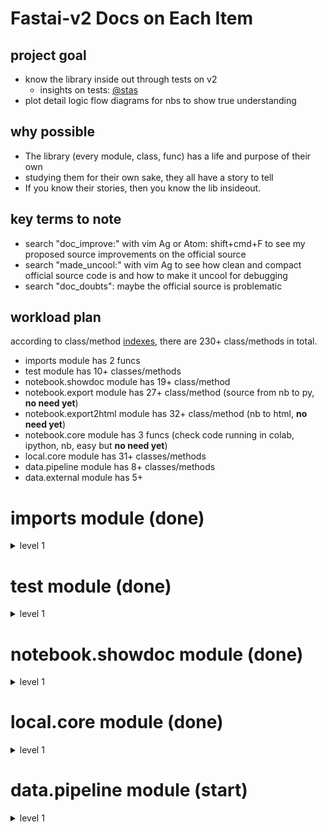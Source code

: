 
# Fastai-v2 Docs on Each Item

## project goal
- know the library inside out through tests on v2
  - insights on tests: [@stas](https://forums.fast.ai/t/how-to-contribute-to-fastai-discussion/37829/15?u=daniel)
- plot detail logic flow diagrams for nbs to show true understanding

## why possible
- The library (every module, class, func) has a life and purpose of their own
- studying them for their own sake, they all have a story to tell
- If you know their stories, then you know the lib insideout.

## key terms to note
- search "doc_improve:" with vim Ag or Atom: shift+cmd+F to see my proposed source improvements on the official source
- search "made_uncool:" with vim Ag to see how clean and compact official source code is and how to make it uncool for debugging
- search "doc_doubts": maybe the official source is problematic


## workload plan
according to class/method [indexes](https://github.com/fastai/fastai_docs/blob/master/dev/local/notebook/index.txt), there are 230+ class/methods in total.

- imports module has 2 funcs
- test module has 10+ classes/methods
- notebook.showdoc module has 19+ class/method
- notebook.export module has 27+ class/method (source from nb to py, **no need yet**)
- notebook.export2html module has 32+ class/method (nb to html, **no need yet**)
- notebook.core module has 3 funcs (check code running in colab, ipython, nb, easy but **no need yet**)
- local.core module has 31+ classes/methods
- data.pipeline module has 8+ classes/methods
- data.external module has 5+

# imports module (done)

<details><summary>level 1</summary>
<p>

### internals    
[imports.internals](https://github.com/EmbraceLife/fastai_treasures/blob/master/my_workstation/my-v2/imports.internals.py)  

  <details><summary>oneliner</summary>
  <p>
  see built-in python modules fully imported and partly imported for v2
  </p>
  </details>

### externals
[imports.externals](https://github.com/EmbraceLife/fastai_treasures/blob/master/my_workstation/my-v2/imports.externals.py)
<details><summary>oneliner</summary>
<p>
see external modules to be fully and partly imported for v2

</p>
</details>


### inspectors
[imports.inspectors](https://github.com/EmbraceLife/fastai_treasures/blob/master/my_workstation/my-v2/imports.inspectors.py)
<details><summary>oneliner</summary>
<p>
all the functions I used the most in pdb to inspect
</p>
</details>


### `equals` and `all_equal`
[imports.all_equal](https://github.com/EmbraceLife/fastai_treasures/blob/master/my_workstation/my-v2/imports.all_equal.py)

<details><summary>details</summary>
<p>

<img src="https://github.com/EmbraceLife/fastai_treasures/blob/master/my_workstation/my-v2/images/imports.all_equal.png" alt="" width="700"/>

<img src="https://github.com/EmbraceLife/fastai_treasures/blob/master/my_workstation/my-v2/images/imports.equals.png" alt="" width="700"/>

<img src="https://github.com/EmbraceLife/fastai_treasures/blob/master/my_workstation/my-v2/images/imports.all_equal.equals.png" alt="" width="700"/>

</p>
</details>



</p>
</details>


# test module (done)   

<details><summary>level 1</summary>
<p>

### `nequals`
[test.nequals](https://github.com/EmbraceLife/fastai_treasures/blob/master/my_workstation/my-v2/test.nequals.py)

<details><summary>details</summary>
<p>

<img src="https://github.com/EmbraceLife/fastai_treasures/blob/master/my_workstation/my-v2/images/test.nequals.png" alt="" width="700"/>

</p>
</details>


### `test_fail`    
[`test.test_fail`](https://github.com/EmbraceLife/fastai_treasures/blob/master/my_workstation/my-v2/test.test_fail.py)

<details><summary>details</summary>
<p>

<img src="https://github.com/EmbraceLife/fastai_treasures/blob/master/my_workstation/my-v2/images/test.test_fail0.png" alt="test.test_fail0" width="700"/>

<img src="https://github.com/EmbraceLife/fastai_treasures/blob/master/my_workstation/my-v2/images/test.test_fail.png" alt="test.test_fail" width="700"/>

</p>
</details>

### `test`
[`test.test`](https://github.com/EmbraceLife/fastai_treasures/blob/master/my_workstation/my-v2/test.test.py)

<details><summary>details</summary>
<p>

<img src="https://github.com/EmbraceLife/fastai_treasures/blob/master/my_workstation/my-v2/images/test.test.png" alt="" width="700"/>

</p>
</details>


### `test_eq`
[`test.test_eq`](https://github.com/EmbraceLife/fastai_treasures/blob/master/my_workstation/my-v2/test.test_eq.py)

<details><summary>details</summary>
<p>

<img src="https://github.com/EmbraceLife/fastai_treasures/blob/master/my_workstation/my-v2/images/test.test_eq.png" alt="" width="700"/>

</p>
</details>


### `test_ne`
[test.test_ne](https://github.com/EmbraceLife/fastai_treasures/blob/master/my_workstation/my-v2/test.test_ne.py)

<details><summary>details</summary>
<p>

<img src="https://github.com/EmbraceLife/fastai_treasures/blob/master/my_workstation/my-v2/images/test.test_ne.png" alt="" width="700"/>

</p>
</details>


### `is_close`, `test_close`    
[test.is_close, test.test_close](https://github.com/EmbraceLife/fastai_treasures/blob/master/my_workstation/my-v2/test.is_close.test_close.py)

<details><summary>details</summary>
<p>

<img src="https://github.com/EmbraceLife/fastai_treasures/blob/master/my_workstation/my-v2/images/test.test_close.png" alt="" width="700"/>

<img src="https://github.com/EmbraceLife/fastai_treasures/blob/master/my_workstation/my-v2/images/test.test_close1.png" alt="examples" width="700"/>

</p>
</details>


### `test_is`, `test_stdout`   
[test.test_is, test.test_stdout](https://github.com/EmbraceLife/fastai_treasures/blob/master/my_workstation/my-v2/test.test_is.test_stdout.py)

<details><summary>details</summary>
<p>

<img src="https://github.com/EmbraceLife/fastai_treasures/blob/master/my_workstation/my-v2/images/test.test_is.png" alt="" width="700"/>

<img src="https://github.com/EmbraceLife/fastai_treasures/blob/master/my_workstation/my-v2/images/test.test_stdout.png" alt="" width="700"/>

</p>
</details>


</p>
</details>


# notebook.showdoc module (done)  

<details><summary>level 1</summary>
<p>

### `is_enum`   
[notebook.showdoc.is_enum](https://github.com/EmbraceLife/fastai_treasures/blob/master/my_workstation/my-v2/notebook.showdoc.is_enum.py)

<details><summary>oneliner</summary>
<p>
is_enum = whether the cls is enum.Enum or enum.EnumMeta
</p>
</details>

### `_get_pytorch_index` and `add_pytorch_index`
[`notebook.showdoc._get_pytorch_index` and `add_pytorch_index`](https://github.com/EmbraceLife/fastai_treasures/blob/master/my_workstation/my-v2/notebook.showdoc.index.py)

<details><summary>oneliner</summary>
<p>

`_get_pytorch_index()` = show the indexes with all the pytorch functions/classes

`add_pytorch_index(func_name, url)` = add pytorch function html address onto the indexes

</p>
</details>

### `is_fastai_module`
[notebook.showdoc.is_fastai_module](https://github.com/EmbraceLife/fastai_treasures/blob/master/my_workstation/my-v2/notebook.showdoc.is_fastai_module.py)

<details><summary>oneliner</summary>
<p>
`is_fastai_module(name)` = Test if `name` is a fastai module.

</p>
</details>

### `doc_link`    
[notebook.showdoc.doc_link](https://github.com/EmbraceLife/fastai_treasures/blob/master/my_workstation/my-v2/notebook.showdoc.doc_link.py)

<details><summary>oneliner</summary>
<p>
`doc_link(name)` = Create link to documentation for `name`, but still strings only

</p>
</details>


### `add_doc_links`    
[notebook.showdoc.add_doc_links](https://github.com/EmbraceLife/fastai_treasures/blob/master/my_workstation/my-v2/notebook.showdoc.add_doc_links.py)

<details><summary>oneliner</summary>
<p>
add_doc_links(text) = add doc link to the text where a func/class appeared

</p>
</details>

### `get_function_source`
[notebook.showdoc.get_function_source](https://github.com/EmbraceLife/fastai_treasures/blob/master/my_workstation/my-v2/notebook.showdoc.get_function_source.py)

<details><summary>oneliner</summary>
<p>
get_function_source(func) = return the link to the func source online

</p>
</details>

### `get_source_link`
[notebook.showdoc.get_source_link](https://github.com/EmbraceLife/fastai_treasures/blob/master/my_workstation/my-v2/notebook.showdoc.get_source_link.py)

<details><summary>oneliner</summary>
<p>
get_source_link(func, local=False, is_name=None) =     

1. return the link to notebook at specific section for the `func`     

2. `func` can be a string or object     

3. local = True, gives your local link to the notebook     

</p>
</details>

### `source_link`
[notebook.showdoc.source_link](https://github.com/EmbraceLife/fastai_treasures/blob/master/my_workstation/my-v2/notebook.showdoc.source_link.py)

<details><summary>oneliner</summary>
<p>
source_link(func, is_name=None, disp=True) =

1. generate local nb link to func

2. func = a string or object

3. disp = True for link and False for string

without notebook, this is not useful.
</p>
</details>

### `type_repr`
[notebook.showdoc.type_repr](https://github.com/EmbraceLife/fastai_treasures/blob/master/my_workstation/my-v2/notebook.showdoc.type_repr.py)

<details><summary>oneliner</summary>
<p>
type_repr(t) = represent type while add links to it

</p>
</details>


### `show_doc`
[notebook.showdoc.show_doc](https://github.com/EmbraceLife/fastai_treasures/blob/master/my_workstation/my-v2/notebook.showdoc.show_doc.py)

<details><summary>oneliner</summary>
<p>
return the nice representation of docs and source link to nbview

personally this is most useful:

1. inline doc nice printed
2. html link to latest source and doc in nbreview
3. atom: shift+cmd+F => find the source code in my .py file to run and test


</p>
</details>

### `doc`
[notebook.showdoc.docs](https://github.com/EmbraceLife/fastai_treasures/blob/master/my_workstation/my-v2/notebook.showdoc.doc.py)

<details><summary>oneliner</summary>
<p>
doc(elt) = do `show_doc` and show detailed docs link in notebook

</p>
</details>

### the remaining funcs
The remaining ones seem not have widely usage yet.

</p>
</details>

# local.core module (done)

<details><summary>level 1</summary>
<p>

### `newchk`    
[core.newchk](https://github.com/EmbraceLife/fastai_treasures/blob/master/my_workstation/my-v2/core.newchk.py)

<details><summary>details</summary>
<p>

<img src="https://github.com/EmbraceLife/fastai_treasures/blob/master/my_workstation/my-v2/images/core.newchk0.png" alt="" width="700"/>

<img src="https://github.com/EmbraceLife/fastai_treasures/blob/master/my_workstation/my-v2/images/core.newchk1.png" alt="examples" width="700"/>


</p>
</details>


### `patch`
[core.patch](https://github.com/EmbraceLife/fastai_treasures/blob/master/my_workstation/my-v2/core.patch.py)

<details><summary>details</summary>
<p>

<img src="https://github.com/EmbraceLife/fastai_treasures/blob/master/my_workstation/my-v2/images/core.patch0.png" alt="" width="700"/>

<img src="https://github.com/EmbraceLife/fastai_treasures/blob/master/my_workstation/my-v2/images/core.patch1.png" alt="examples" width="700"/>

</p>
</details>


### `chk`
[core.chk](https://github.com/EmbraceLife/fastai_treasures/blob/master/my_workstation/my-v2/core.chk.py)

<details><summary>details</summary>
<p>

<img src="https://github.com/EmbraceLife/fastai_treasures/blob/master/my_workstation/my-v2/images/core.chk.png" alt="patch" width="700"/>

</p>
</details>


### `working_directory`

[core.working_directory](https://github.com/EmbraceLife/fastai_treasures/blob/master/my_workstation/my-v2/core.working_directory.py)

<details><summary>details</summary>
<p>

<img src="https://github.com/EmbraceLife/fastai_treasures/blob/master/my_workstation/my-v2/images/core.working_directory" alt="" width="700"/>

</p>
</details>


### `ls`
[core.ls](https://github.com/EmbraceLife/fastai_treasures/blob/master/my_workstation/my-v2/core.ls.py)

<details><summary>details</summary>
<p>

<img src="https://github.com/EmbraceLife/fastai_treasures/blob/master/my_workstation/my-v2/images/core.ls.png" alt="" width="700"/>

</p>
</details>


### `tensor`
[core.tensor](https://github.com/EmbraceLife/fastai_treasures/blob/master/my_workstation/my-v2/core.tensor.py)

<details><summary>details</summary>
<p>

<img src="https://github.com/EmbraceLife/fastai_treasures/blob/master/my_workstation/my-v2/images/core.tensor.png" alt="" width="700"/>

</p>
</details>


### `tensor.ndim`
[core.tensor.ndim](https://github.com/EmbraceLife/fastai_treasures/blob/master/my_workstation/my-v2/core.tensor.ndim.py)

<details><summary>details</summary>
<p>

<img src="https://github.com/EmbraceLife/fastai_treasures/blob/master/my_workstation/my-v2/images/core.tensor.ndim.png" alt="" width="700"/>
</p>

</details>



### `add_docs`, `docs`
[core.add_docs](https://github.com/EmbraceLife/fastai_treasures/blob/master/my_workstation/my-v2/core.add_docs.py)

<details><summary>details</summary>
<p>

<img src="https://github.com/EmbraceLife/fastai_treasures/blob/master/my_workstation/my-v2/images/core.add_docs.png" alt="" width="700"/>

<img src="https://github.com/EmbraceLife/fastai_treasures/blob/master/my_workstation/my-v2/images/core.docs.png" alt="" width="700"/>

</p>
</details>



### `custom_dir`, `GetAttr`
[core.custom_dir, core.GetAttr](https://github.com/EmbraceLife/fastai_treasures/blob/master/my_workstation/my-v2/core.GetAttr.py)

<details><summary>details</summary>
<p>

<img src="https://github.com/EmbraceLife/fastai_treasures/blob/master/my_workstation/my-v2/images/core.custom_dir.png" alt="" width="700"/>

<img src="https://github.com/EmbraceLife/fastai_treasures/blob/master/my_workstation/my-v2/images/core.GetAttr.png" alt="" width="700"/>

<img src="https://github.com/EmbraceLife/fastai_treasures/blob/master/my_workstation/my-v2/images/core.GetAttr1.png" alt="" width="700"/>

</p>
</details>


### `is_iter`
[core.is_iter](https://github.com/EmbraceLife/fastai_treasures/blob/master/my_workstation/my-v2/core.is_iter.py)

<details><summary>details</summary>
<p>

<img src="https://github.com/EmbraceLife/fastai_treasures/blob/master/my_workstation/my-v2/images/core.is_iter.png" alt="" width="700"/>
</p>
</details>


### `coll_repr`
[core.coll_repr](https://github.com/EmbraceLife/fastai_treasures/blob/master/my_workstation/my-v2/core.coll_repr.py)

<details><summary>details</summary>
<p>

<img src="https://github.com/EmbraceLife/fastai_treasures/blob/master/my_workstation/my-v2/images/core.coll_repr.png" alt="" width="700"/>

</p>
</details>



### `_listify`
[core._listify](https://github.com/EmbraceLife/fastai_treasures/blob/master/my_workstation/my-v2/core._listify.py)

<details><summary>details</summary>
<p>

<img src="https://github.com/EmbraceLife/fastai_treasures/blob/master/my_workstation/my-v2/images/core._listify.png" alt="" width="700"/>

</p>
</details>


### `_mask2idxs`
[core._mask2idxs](https://github.com/EmbraceLife/fastai_treasures/blob/master/my_workstation/my-v2/core._mask2idxs.py)

<details><summary>details</summary>
<p>

<img src="https://github.com/EmbraceLife/fastai_treasures/blob/master/my_workstation/my-v2/images/core._mask2idxs.png" alt="" width="700"/>

</p>
</details>


### `L`
[core.L](https://github.com/EmbraceLife/fastai_treasures/blob/master/my_workstation/my-v2/core.L.py)
<details><summary>oneliner</summary>
<p>

> @newchk` = to make sure L(instance_L) returns the same instance

> `GetAttr` and `_xtra` = base class to steal methods of `list` to class `L`

> = get items into a list and assigned to self.items and self.default

> `use_list` = break a tensor into several

> `match` = match the length of items

> `__getitem__(self, idx)` = return individual values or L instance

> `__setitem__(self, idx, o)` = Set `idx` (can be list of indices, or mask, or int) items to `o`

> `sorted(self, key=None, reverse=False)` = return New `L` sorted by `key`. If key is str then use `attrgetter`. If key is int then use `itemgetter`."

> `def __len__(self): return len(self.items)`

> `def __delitem__(self, i): del(self.items[i])`

> `def __repr__(self): return f'{coll_repr(self)}'`

> `def __eq__(self,b): return all_equal(b,self)`

> `def __iter__(self): return (self[i] for i in range(len(self)))`

> `def __mul__ (a,b): return L(a.items*b)`

> `def __add__ (a,b): return L(a.items+_listify(b))`

> `def __radd__(a,b): return L(b)+a`

> `def __addi__(a,b): a.items += list(b); return a`

> `def mapped(self, f):    return L(map(f, self))`

> `def zipped(self):       return L(zip(*self))`

> `def itemgot(self, idx): return self.mapped(itemgetter(idx))`

> `def attrgot(self, k):   return self.mapped(lambda o:getattr(o,k,0))`

> `def tensored(self):     return self.mapped(tensor)`

> `def stack(self, dim=0): return torch.stack(list(self.tensored()), dim=dim)`

> `def cat  (self, dim=0): return torch.cat  (list(self.tensored()), dim=dim)`

</p>
</details>


### `defaults`
[core.defaults](https://github.com/EmbraceLife/fastai_treasures/blob/master/my_workstation/my-v2/core.defaults.py)
<details><summary>oneliner</summary>
<p>

> create a simple namespace for storing nested values

</p>
</details>

<details><summary>picsum</summary>
<p>

<img src="https://github.com/EmbraceLife/fastai_treasures/blob/master/my_workstation/my-v2/images/core.defaults.png" alt="defaults" width="700"/>

</p>
</details>

### `ifnone`
[core.ifnone](https://github.com/EmbraceLife/fastai_treasures/blob/master/my_workstation/my-v2/core.ifnone.py)
<details><summary>oneliner</summary>
<p>

`ifnone(a, b)`

> refactor b if a is None else a into a function

</p>
</details>


### `noop`, `noops`
[core.noop, core.noops](https://github.com/EmbraceLife/fastai_treasures/blob/master/my_workstation/my-v2/core.noop.noops.py)

<details><summary>oneliner</summary>
<p>

`noop(x=None, *args, **kwargs)`

> do nothing to `x`, just return it

`noops(self, x, *args, **kwargs)`

> do nothing to `x`, just return it.

> to be a method of any class, since it uses `self`

</p>
</details>

### `tuplify`
[core.tuplify](https://github.com/EmbraceLife/fastai_treasures/blob/master/my_workstation/my-v2/core.tuplify.py)

<details><summary>oneliner</summary>
<p>

`tuplify(o, use_list=False, match=None)`

> turn a `L` object into a tuple

> `use_list` to split a single tensor into a tuple of 3 tensors   

</p>
</details>

### `replicate`
[core.replicate](https://github.com/EmbraceLife/fastai_treasures/blob/master/my_workstation/my-v2/core.replicate.py)

<details><summary>oneliner</summary>
<p>

`replicate(item,match)`

> copy `item` `match` times into a tuple

> `item` = single value, list or tuple

</p>
</details>

### `uniqueify`
[core.uniqueify](https://github.com/EmbraceLife/fastai_treasures/blob/master/my_workstation/my-v2/core.uniqueify.py)

<details><summary>oneliner</summary>
<p>

`uniqueify(x, sort=False, bidir=False, start=None)`

> = return a unique list

> `x` = a list of values, duplicated, and not sorted

> `sort = True` = sort the unique list

> `bidir=True` = also return a dict where the unique list are the keys

> `start=None` = if not None, then add `start` on to the unique list

</p>
</details>

### `setify`
[core.setify](https://github.com/EmbraceLife/fastai_treasures/blob/master/my_workstation/my-v2/core.setify.py)

<details><summary>oneliner</summary>
<p>

> `setify(o)`

> = return o if o is a set

> = return a new set from `set(L(o))`

</p>
</details>

### `is_listy`
[core.is_listy](https://github.com/EmbraceLife/fastai_treasures/blob/master/my_workstation/my-v2/core.is_listy.py)

<details><summary>oneliner</summary>
<p>

> `is_listy(x)` = whether `x` is instance of tuple, list, L or slice

</p>
</details>

### `range_of`

[core.range_of](https://github.com/EmbraceLife/fastai_treasures/blob/master/my_workstation/my-v2/core.range_of.py)

<details><summary>oneliner</summary>
<p>

> `range_of(x)` = return a list of indexes for `x`

</p>
</details>

### `mask2idxs`
[core.mask2idxs](https://github.com/EmbraceLife/fastai_treasures/blob/master/my_workstation/my-v2/core.mask2idxs.py)

<details><summary>onelinear</summary>
<p>

>`mask2idxs(mask)` = turn mask into a list of idx/values as L object

>`mask` = tuple, list of values, strings, bools, even a tensor of list

>`mask` = can't be single value like 3, or (3), but (3,) or [3] works

</p>
</details>

### `apply`
[core.apply](https://github.com/EmbraceLife/fastai_treasures/blob/master/my_workstation/my-v2/core.apply.py)

<details><summary>oneliner</summary>
<p>

> `apply(func, x, *args, **kwargs)` = recursively apply func to `x`

> `func` = any func

> `x` = anything of a scalar, a list/tuple, or a dict

</p>
</details>

### `to_detach`
[core.to_detach](https://github.com/EmbraceLife/fastai_treasures/blob/master/my_workstation/my-v2/core.to_detach.py)

<details><summary>onelinear</summary>
<p>

> `to_detach(b, cpu=True)`

> = detach lists of tensors in `b `; put them on the CPU if `cpu=True`

</p>
</details>

### `to_half`, `to_float`
[core.to_half, core.to_float](https://github.com/EmbraceLife/fastai_treasures/blob/master/my_workstation/my-v2/core.to_half.to_float.py)

<details><summary>docs</summary>
<p>

> `to_half(b)` = Recursively map lists of float tensors in `b` to FP16

> `to_float(b)` = Recursively map lists of float tensors in `b` to float32

</p>
</details>

### `to_device`, `to_cpu`
[core.to_device, core.to_cpu](https://github.com/EmbraceLife/fastai_treasures/blob/master/my_workstation/my-v2/core.to_device.to_cpu.py)

<details><summary>docs</summary>
<p>

`to_device(b, device=defaults.device)`

> = Recursively put `b` on `device`, by default on gpu

`to_cpu(b)`

> = Recursively map lists of tensors in `b ` to the cpu

</p>
</details>

### `item_find`, `find_device`
[core.item_find, core.find_device](https://github.com/EmbraceLife/fastai_treasures/blob/master/my_workstation/my-v2/core.item_find.find_device.py)

<details><summary>docs</summary>
<p>

`item_find(x, idx=0)`

> = recursively dive deeper to get the idx-th item of x

> `x` = list of list or dict of dict

> `idx` = int as index working for list and dict, or not int for dict's key

> `idx` = user defined int works for the first level, lower levels controlled by default value 0


`find_device(b)`

> = Recursively search the device of `b`

> and `idx` from `item_find` is default 0 and not changeable

</p>
</details>

### `find_bs`
[core.find_bs](https://github.com/EmbraceLife/fastai_treasures/blob/master/my_workstation/my-v2/core.find_bs.py)

<details><summary>docs</summary>
<p>

`find_bs(b)`

> = Recursively search the batch size of `b`

> `b` = a batch of dataset

> batch_size = the shape[0] of first item of b recursively

</p>
</details>

### `compose`
[core.compose](https://github.com/EmbraceLife/fastai_treasures/blob/master/my_workstation/my-v2/core.compose.py)

<details><summary>docs</summary>
<p>

`compose(*funcs: Callable, order=None)`

> = wrap func around func by their positional order or specified order

> = arguments for `compose` and `funcs` can be properly passed onto

> = `L.sorted` handles with order

> = `compose()` itself run inside `@chk`, then `_inner()` will run after

> Note: how `order` are passed to `compose`

> Noet: and how `x`, `p` are passed onto `funcs`


</p>
</details>

### `mapper`

[core.mapper](https://github.com/EmbraceLife/fastai_treasures/blob/master/my_workstation/my-v2/core.mapper.py)

<details><summary>docs</summary>
<p>

`mapper(f)`

> = map a func onto every input of an collection

> mapper(f) is a lambda on its own

> mapper(f)(data) is how we use it

</p>
</details>

### `partialler`
[core.partialler](https://github.com/EmbraceLife/fastai_treasures/blob/master/my_workstation/my-v2/core.partialler.py)

<details><summary>docs</summary>
<p>

`partialler(f, *args, order=None, **kwargs)`

> = Like `functools.partial` but also copies over docstring"

> = also set `order` too

> = returns a args-specified function of `f`

</p>
</details>

### `sort_by_run`
[core.sort_by_run](https://github.com/EmbraceLife/fastai_treasures/blob/master/my_workstation/my-v2/core.sort_by_run.py)


<details><summary>docs</summary>
<p>


`sort_by_run(fs)`

> = rank funcs into a list based on their execution order

> `end` = index of `gs` which has `toward_end` attribut

> `inp, res` = the full fs, and empty lis

> loop through all funcs, test which is the first fun

> get the first func into `res` the list

`_is_first(f, gs)`

> = whether `f` is the first func inside `gs`

> return False if `f.run_after` is an instance of any func in `gs`

> return False if `f` is an instance of the `g.run_before` from `gs`

> except two conditions above, `f` is the first func of `gs`

`_is_instance(f, gs)`

> = check if `f` is an instance of or exact the same to any `g` from `gs`

> if `g` is a type or func, then `f` == `g` makes True returned

> if `g` is a class, then `f` is an instance of `g` makes True returned


</p>
</details>

### `add_props`
[core.add_props](https://github.com/EmbraceLife/fastai_treasures/blob/master/my_workstation/my-v2/core.add_props.py)

<details><summary>docs</summary>
<p>

`add_props(f, n=2)`

> = add properties to a class, `n` set for number of properties

> = properties difference are based on `i` from `i in range(n)`, and

> = `partial(f, i)` => if `f` is lambda then must have two args `x` and `i`


</p>
</details>

### `make_cross_image`
[core.make_cross_image](https://github.com/EmbraceLife/fastai_treasures/blob/master/my_workstation/my-v2/core.make_cross_image.py)

<details><summary>docs</summary>
<p>

`make_cross_image(bw=True)`

> `bw=True` = black and white cross image

> `bw=False` = color cross image

> Not sure of color image logic behind

</p>
</details>


</p>
</details>

# data.pipeline module (start)

<details><summary>level 1</summary>
<p>

## Low-level transform pipelines
<details><summary>introduction</summary>
<p>

> The classes here provide functionality for creating *partially reversible functions*, which we call `Transform`s. By "partially reversible" we mean that a transform can be `decode`d, creating a form suitable for display. This is not necessarily identical to the original form (e.g. a transform that changes a byte tensor to a float tensor does not recreate a byte tensor when decoded, since that may lose precision, and a float tensor can be displayed already.)

> Classes are also provided and for composing transforms, and mapping them over collections. The following functionality is provided:

> - A `Transform` can be created with `is_tuple=True`, which causes a single transform to be mapped over an input collection

> - `TfmOver` is a transform which applies multiple transforms over an input collection of the same length

> - `Pipeline` is a transform which composes transforms

> - `TfmdList` takes a collection and a transform, and provides an indexer (`__getitem__`) which dynamically applies the transform to the collection items.

</p>
</details>


### `opt_call`
[data.pipeline.opt_call](https://github.com/EmbraceLife/fastai_treasures/blob/master/my_workstation/my-v2/data.pipeline.opt_call.py)

<details><summary>docs</summary>
<p>

`opt_call(f, fname='__call__', *args, **kwargs)`

> = call `f.{fname}(*args, **kwargs)` or call `noop()`,

> = if `f.{fname}` is not defined

</p>
</details>

### `show_title`
[data.pipeline.show_title](https://github.com/EmbraceLife/fastai_treasures/blob/master/my_workstation/my-v2/data.pipeline.show_title.py)

<details><summary>docs</summary>
<p>

`show_title(o, ax=None, ctx=None)`

> = to set title `o` for ax plot

> = or just print out the title `o` if `ax` is None

</p>
</details>

### `Item`

[data.pipeline.Item](https://github.com/EmbraceLife/fastai_treasures/blob/master/my_workstation/my-v2/data.pipeline.Item.py)

<details><summary>docs</summary>
<p>

`Item()`

> = a class with a single function `show(o, ctx=None, **kwargs)`

> = which does the same job as `show_title`,

> = finally returns `ctx` or the actual `ax`


</p>
</details>

### `Transform`, `_set_tupled`

[data.pipeline.Transform, data.pipeline._set_tupled](https://github.com/EmbraceLife/fastai_treasures/blob/master/my_workstation/my-v2/data.pipeline.Transform.py)

<details><summary>usage</summary>
<p>

> It is to create tfms, to encode and decode (while display it). Many methods have no docs and tests yet.

<img src="https://github.com/EmbraceLife/fastai_treasures/blob/master/my_workstation/my-v2/images/data.pipeline.Transform.png" alt="data.pipeline.Transform" width="700"/>

<img src="https://github.com/EmbraceLife/fastai_treasures/blob/master/my_workstation/my-v2/images/data.pipeline.Transform2.png" alt="data.pipeline.Transform2" width="700"/>

</p>
</details>

### `Pipeline`

[data.pipeline.Pipeline](https://github.com/EmbraceLife/fastai_treasures/blob/master/my_workstation/my-v2/data.pipeline.Pipeline.py)

<details><summary>usage</summary>
<p>

> see image for details

<img src="https://github.com/EmbraceLife/fastai_treasures/blob/master/my_workstation/my-v2/images/data.pipeline.Pipeline1.png" alt="data.pipeline.Pipeline" width="700"/>

</p>
</details>

### `make_tfm`, `TfmdList`
[data.pipeline.make_tfm, data.pipeline.TfmdList](https://github.com/EmbraceLife/fastai_treasures/blob/master/my_workstation/my-v2/module.func.py)

<details><summary>usage</summary>
<p>

<img src="https://github.com/EmbraceLife/fastai_treasures/blob/master/my_workstation/my-v2/images/data.pipeline.TfmdList1.png" alt="TfmdList1" width="700"/>

<img src="https://github.com/EmbraceLife/fastai_treasures/blob/master/my_workstation/my-v2/images/data.pipeline.TfmdList2.png" alt="TfmdList2" width="700"/>

</p>
</details>

### `TfmOver`
[data.pipeline.TfmOver](https://github.com/EmbraceLife/fastai_treasures/blob/master/my_workstation/my-v2/data.pipeline.TfmOver.py)

<details><summary>docs</summary>
<p>
not done
<img src="https://github.com/EmbraceLife/fastai_treasures/blob/master/my_workstation/my-v2/images/core.newchk.png" alt="codename" width="700"/>

</p>
</details>


</p>
</details>
